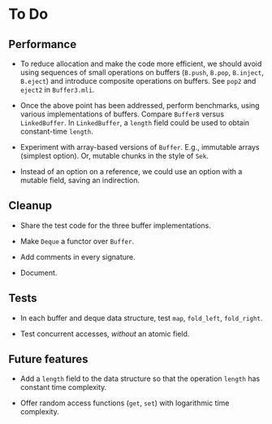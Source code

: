 # To Do

## Performance

* To reduce allocation and make the code more efficient,
  we should avoid using sequences of small operations on buffers
  (`B.push`, `B.pop`, `B.inject`, `B.eject`)
  and introduce composite operations on buffers.
  See `pop2` and `eject2` in `Buffer3.mli`.

* Once the above point has been addressed,
  perform benchmarks,
  using various implementations of buffers.
  Compare `Buffer8` versus `LinkedBuffer`.
  In `LinkedBuffer`, a `length` field could be used
  to obtain constant-time `length`.

* Experiment with array-based versions of `Buffer`.
  E.g., immutable arrays (simplest option).
  Or, mutable chunks in the style of `Sek`.

* Instead of an option on a reference,
  we could use an option with a mutable field,
  saving an indirection.

## Cleanup

* Share the test code for the three buffer implementations.

* Make `Deque` a functor over `Buffer`.

* Add comments in every signature.

* Document.

## Tests

* In each buffer and deque data structure,
  test `map`, `fold_left`, `fold_right`.

* Test concurrent accesses, *without* an atomic field.

## Future features

* Add a `length` field to the data structure
  so that the operation `length` has constant time complexity.

* Offer random access functions (`get`, `set`)
  with logarithmic time complexity.
